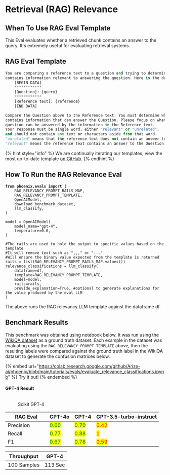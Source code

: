 # Retrieval (RAG) Relevance

## When To Use RAG Eval Template

This Eval evaluates whether a retrieved chunk contains an answer to the query. It's extremely useful for evaluating retrieval systems.

## RAG Eval Template

```python
You are comparing a reference text to a question and trying to determine if the reference text
contains information relevant to answering the question. Here is the data:
    [BEGIN DATA]
    ************
    [Question]: {query}
    ************
    [Reference text]: {reference}
    [END DATA]

Compare the Question above to the Reference text. You must determine whether the Reference text
contains information that can answer the Question. Please focus on whether the very specific
question can be answered by the information in the Reference text.
Your response must be single word, either "relevant" or "unrelated",
and should not contain any text or characters aside from that word.
"unrelated" means that the reference text does not contain an answer to the Question.
"relevant" means the reference text contains an answer to the Question.
```

{% hint style="info" %}
We are continually iterating our templates, view the most up-to-date template [on GitHub](https://github.com/Arize-ai/phoenix/blob/ecef5242d2f9bb39a2fdf5d96a2b1841191f7944/packages/phoenix-evals/src/phoenix/evals/default_templates.py#L12).
{% endhint %}

## How To Run the RAG Relevance Eval

<pre class="language-python"><code class="lang-python"><strong>from phoenix.evals import (
</strong>    RAG_RELEVANCY_PROMPT_RAILS_MAP,
    RAG_RELEVANCY_PROMPT_TEMPLATE,
    OpenAIModel,
    download_benchmark_dataset,
    llm_classify,
)

model = OpenAIModel(
    model_name="gpt-4",
    temperature=0.0,
)

#The rails are used to hold the output to specific values based on the template
#It will remove text such as ",,," or "..."
#Will ensure the binary value expected from the template is returned
rails = list(RAG_RELEVANCY_PROMPT_RAILS_MAP.values())
relevance_classifications = llm_classify(
    dataframe=df,
    template=RAG_RELEVANCY_PROMPT_TEMPLATE,
    model=model,
    rails=rails,
    provide_explanation=True, #optional to generate explanations for the value produced by the eval LLM
)
</code></pre>

The above runs the RAG relevancy LLM template against the dataframe df.

## Benchmark Results

This benchmark was obtained using notebook below. It was run using the [WikiQA dataset](https://storage.googleapis.com/arize-phoenix-assets/evals/binary-relevance-classification/wiki_qa-train.jsonl.zip) as a ground truth dataset. Each example in the dataset was evaluating using the `RAG_RELEVANCY_PROMPT_TEMPLATE` above, then the resulting labels were compared against the ground truth label in the WikiQA dataset to generate the confusion matrices below.

{% embed url="https://colab.research.google.com/github/Arize-ai/phoenix/blob/main/tutorials/evals/evaluate_relevance_classifications.ipynb" %}
Try it out!
{% endembed %}

#### GPT-4 Result

<figure><img src="../../../.gitbook/assets/Screenshot 2023-09-16 at 5.09.34 PM.png" alt=""><figcaption><p>Scikit GPT-4</p></figcaption></figure>

<table><thead><tr><th width="116">RAG Eval</th><th>GPT-4o</th><th>GPT-4</th><th data-hidden>GPT-3.5-turbo-instruct</th></tr></thead><tbody><tr><td>Precision</td><td><mark style="color:green;">0.60</mark></td><td><mark style="color:green;">0.70</mark></td><td><mark style="color:red;">0.42</mark></td></tr><tr><td>Recall</td><td><mark style="color:green;">0.77</mark></td><td><mark style="color:green;">0.88</mark></td><td><mark style="color:red;">1</mark></td></tr><tr><td>F1</td><td><mark style="color:green;">0.67</mark></td><td><mark style="color:green;">0.78</mark></td><td><mark style="color:red;">0.59</mark></td></tr></tbody></table>

| Throughput  | GPT-4   |
| ----------- | ------- |
| 100 Samples | 113 Sec |
